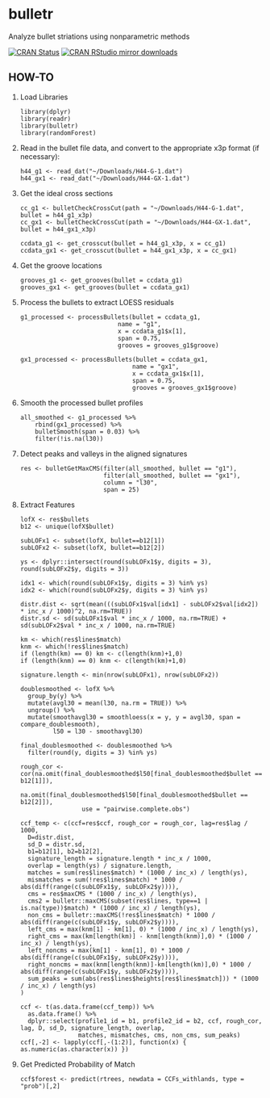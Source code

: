 # bulletr
Analyze bullet striations using nonparametric methods

[![CRAN Status](http://www.r-pkg.org/badges/version/bulletr)](https://cran.r-project.org/package=bulletr) [![CRAN RStudio mirror downloads](http://cranlogs.r-pkg.org/badges/bulletr)](http://www.r-pkg.org/pkg/bulletr) 

<!--[![Travis-CI Build Status](https://travis-ci.org/haleyjeppson/ggmosaic.svg?branch=master)](https://travis-ci.org/haleyjeppson/ggmosaic)-->


## HOW-TO

1. Load Libraries
    
    ```
    library(dplyr)
    library(readr)
    library(bulletr)
    library(randomForest)
    ```
  
2. Read in the bullet file data, and convert to the appropriate x3p format (if necessary):

    ```
    h44_g1 <- read_dat("~/Downloads/H44-G-1.dat")
    h44_gx1 <- read_dat("~/Downloads/H44-GX-1.dat")
    ```

3. Get the ideal cross sections


    ```
    cc_g1 <- bulletCheckCrossCut(path = "~/Downloads/H44-G-1.dat", bullet = h44_g1_x3p)
    cc_gx1 <- bulletCheckCrossCut(path = "~/Downloads/H44-GX-1.dat", bullet = h44_gx1_x3p)

    ccdata_g1 <- get_crosscut(bullet = h44_g1_x3p, x = cc_g1) 
    ccdata_gx1 <- get_crosscut(bullet = h44_gx1_x3p, x = cc_gx1)
    ```
    
4. Get the groove locations

    ```
    grooves_g1 <- get_grooves(bullet = ccdata_g1)
    grooves_gx1 <- get_grooves(bullet = ccdata_gx1)
    ```
    
6. Process the bullets to extract LOESS residuals

    ```
    g1_processed <- processBullets(bullet = ccdata_g1,
                               name = "g1",
                               x = ccdata_g1$x[1],
                               span = 0.75,
                               grooves = grooves_g1$groove)

    gx1_processed <- processBullets(bullet = ccdata_gx1,
                                   name = "gx1",
                                   x = ccdata_gx1$x[1],
                                   span = 0.75,
                                   grooves = grooves_gx1$groove)
    ```
    
7. Smooth the processed bullet profiles

    ```
    all_smoothed <- g1_processed %>% 
        rbind(gx1_processed) %>%
        bulletSmooth(span = 0.03) %>%
        filter(!is.na(l30))
    ```
   
8. Detect peaks and valleys in the aligned signatures

    ```
    res <- bulletGetMaxCMS(filter(all_smoothed, bullet == "g1"), 
                           filter(all_smoothed, bullet == "gx1"), 
                           column = "l30", 
                           span = 25)
    ```
    
9. Extract Features

    ```
    lofX <- res$bullets
    b12 <- unique(lofX$bullet)

    subLOFx1 <- subset(lofX, bullet==b12[1])
    subLOFx2 <- subset(lofX, bullet==b12[2]) 

    ys <- dplyr::intersect(round(subLOFx1$y, digits = 3), round(subLOFx2$y, digits = 3))

    idx1 <- which(round(subLOFx1$y, digits = 3) %in% ys)
    idx2 <- which(round(subLOFx2$y, digits = 3) %in% ys)

    distr.dist <- sqrt(mean(((subLOFx1$val[idx1] - subLOFx2$val[idx2]) * inc_x / 1000)^2, na.rm=TRUE))
    distr.sd <- sd(subLOFx1$val * inc_x / 1000, na.rm=TRUE) + sd(subLOFx2$val * inc_x / 1000, na.rm=TRUE)

    km <- which(res$lines$match)
    knm <- which(!res$lines$match)
    if (length(km) == 0) km <- c(length(knm)+1,0)
    if (length(knm) == 0) knm <- c(length(km)+1,0)

    signature.length <- min(nrow(subLOFx1), nrow(subLOFx2))

    doublesmoothed <- lofX %>%
      group_by(y) %>%
      mutate(avgl30 = mean(l30, na.rm = TRUE)) %>%
      ungroup() %>%
      mutate(smoothavgl30 = smoothloess(x = y, y = avgl30, span = compare_doublesmooth),
             l50 = l30 - smoothavgl30)

    final_doublesmoothed <- doublesmoothed %>%
      filter(round(y, digits = 3) %in% ys)

    rough_cor <- cor(na.omit(final_doublesmoothed$l50[final_doublesmoothed$bullet == b12[1]]), 
                     na.omit(final_doublesmoothed$l50[final_doublesmoothed$bullet == b12[2]]),
                     use = "pairwise.complete.obs")

    ccf_temp <- c(ccf=res$ccf, rough_cor = rough_cor, lag=res$lag / 1000, 
      D=distr.dist, 
      sd_D = distr.sd,
      b1=b12[1], b2=b12[2],
      signature_length = signature.length * inc_x / 1000,
      overlap = length(ys) / signature.length,
      matches = sum(res$lines$match) * (1000 / inc_x) / length(ys),
      mismatches = sum(!res$lines$match) * 1000 / abs(diff(range(c(subLOFx1$y, subLOFx2$y)))),
      cms = res$maxCMS * (1000 / inc_x) / length(ys),
      cms2 = bulletr::maxCMS(subset(res$lines, type==1 | is.na(type))$match) * (1000 / inc_x) / length(ys),
      non_cms = bulletr::maxCMS(!res$lines$match) * 1000 / abs(diff(range(c(subLOFx1$y, subLOFx2$y)))),
      left_cms = max(knm[1] - km[1], 0) * (1000 / inc_x) / length(ys),
      right_cms = max(km[length(km)] - knm[length(knm)],0) * (1000 / inc_x) / length(ys),
      left_noncms = max(km[1] - knm[1], 0) * 1000 / abs(diff(range(c(subLOFx1$y, subLOFx2$y)))),
      right_noncms = max(knm[length(knm)]-km[length(km)],0) * 1000 / abs(diff(range(c(subLOFx1$y, subLOFx2$y)))),
      sum_peaks = sum(abs(res$lines$heights[res$lines$match])) * (1000 / inc_x) / length(ys)
    )

    ccf <- t(as.data.frame(ccf_temp)) %>%
      as.data.frame() %>%
      dplyr::select(profile1_id = b1, profile2_id = b2, ccf, rough_cor, lag, D, sd_D, signature_length, overlap,
                    matches, mismatches, cms, non_cms, sum_peaks)
    ccf[,-2] <- lapply(ccf[,-(1:2)], function(x) { as.numeric(as.character(x)) })
    ```
    
10. Get Predicted Probability of Match

    ```
    ccf$forest <- predict(rtrees, newdata = CCFs_withlands, type = "prob")[,2]
    ```
    
